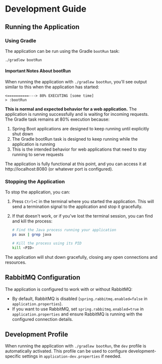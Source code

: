 # Development Guide

## Running the Application

### Using Gradle

The application can be run using the Gradle `bootRun` task:

```bash
./gradlew bootRun
```

#### Important Notes About bootRun

When running the application with `./gradlew bootRun`, you'll see output similar to this when the application has started:

```
<==========---> 80% EXECUTING [some time]
> :bootRun
```

**This is normal and expected behavior for a web application.** The application is running successfully and is waiting for incoming requests. The Gradle task remains at 80% execution because:

1. Spring Boot applications are designed to keep running until explicitly shut down
2. The Gradle bootRun task is designed to keep running while the application is running
3. This is the intended behavior for web applications that need to stay running to serve requests

The application is fully functional at this point, and you can access it at http://localhost:8080 (or whatever port is configured).

### Stopping the Application

To stop the application, you can:

1. Press `Ctrl+C` in the terminal where you started the application. This will send a termination signal to the application and stop it gracefully.

2. If that doesn't work, or if you've lost the terminal session, you can find and kill the process:
   ```bash
   # Find the Java process running your application
   ps aux | grep java
   
   # Kill the process using its PID
   kill <PID>
   ```

The application will shut down gracefully, closing any open connections and resources.

## RabbitMQ Configuration

The application is configured to work with or without RabbitMQ:

- By default, RabbitMQ is disabled (`spring.rabbitmq.enabled=false` in `application.properties`).
- If you want to use RabbitMQ, set `spring.rabbitmq.enabled=true` in `application.properties` and ensure RabbitMQ is running with the configured connection details.

## Development Profile

When running the application with `./gradlew bootRun`, the `dev` profile is automatically activated. This profile can be used to configure development-specific settings in `application-dev.properties` if needed.